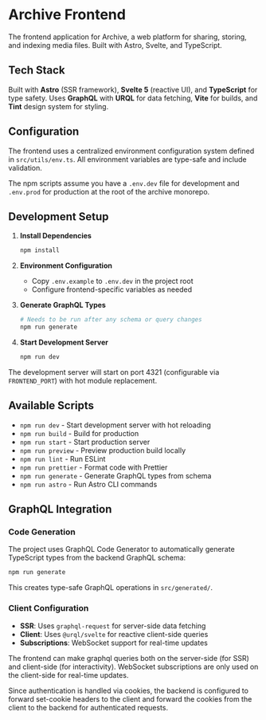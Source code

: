# Archive Frontend

The frontend application for Archive, a web platform for sharing, storing, and indexing media files. Built with Astro, Svelte, and TypeScript.

## Tech Stack

Built with **Astro** (SSR framework), **Svelte 5** (reactive UI), and **TypeScript** for type safety. Uses **GraphQL** with **URQL** for data fetching, **Vite** for builds, and **Tint** design system for styling.

## Configuration

The frontend uses a centralized environment configuration system defined in `src/utils/env.ts`. All environment variables are type-safe and include validation.

The npm scripts assume you have a `.env.dev` file for development and `.env.prod` for production at the root of the archive monorepo.

## Development Setup

1. **Install Dependencies**
   ```bash
   npm install
   ```

2. **Environment Configuration**
   - Copy `.env.example` to `.env.dev` in the project root
   - Configure frontend-specific variables as needed

3. **Generate GraphQL Types**
   ```bash
   # Needs to be run after any schema or query changes
   npm run generate
   ```

4. **Start Development Server**
   ```bash
   npm run dev
   ```

The development server will start on port 4321 (configurable via `FRONTEND_PORT`) with hot module replacement.

## Available Scripts

- `npm run dev` - Start development server with hot reloading
- `npm run build` - Build for production
- `npm run start` - Start production server
- `npm run preview` - Preview production build locally
- `npm run lint` - Run ESLint
- `npm run prettier` - Format code with Prettier
- `npm run generate` - Generate GraphQL types from schema
- `npm run astro` - Run Astro CLI commands

## GraphQL Integration

### Code Generation
The project uses GraphQL Code Generator to automatically generate TypeScript types from the backend GraphQL schema:

```bash
npm run generate
```

This creates type-safe GraphQL operations in `src/generated/`.

### Client Configuration
- **SSR**: Uses `graphql-request` for server-side data fetching
- **Client**: Uses `@urql/svelte` for reactive client-side queries
- **Subscriptions**: WebSocket support for real-time updates

The frontend can make graphql queries both on the server-side (for SSR) and client-side (for interactivity). WebSocket subscriptions are only used on the client-side for real-time updates.

Since authentication is handled via cookies, the backend is configured to forward set-cookie headers to the client and forward the cookies from the client to the backend for authenticated requests.
